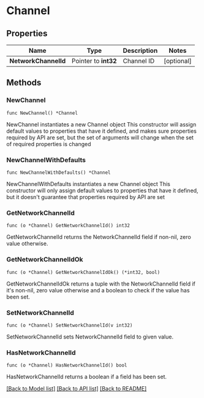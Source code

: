 # Channel

## Properties

Name | Type | Description | Notes
------------ | ------------- | ------------- | -------------
**NetworkChannelId** | Pointer to **int32** | Channel ID | [optional] 

## Methods

### NewChannel

`func NewChannel() *Channel`

NewChannel instantiates a new Channel object
This constructor will assign default values to properties that have it defined,
and makes sure properties required by API are set, but the set of arguments
will change when the set of required properties is changed

### NewChannelWithDefaults

`func NewChannelWithDefaults() *Channel`

NewChannelWithDefaults instantiates a new Channel object
This constructor will only assign default values to properties that have it defined,
but it doesn't guarantee that properties required by API are set

### GetNetworkChannelId

`func (o *Channel) GetNetworkChannelId() int32`

GetNetworkChannelId returns the NetworkChannelId field if non-nil, zero value otherwise.

### GetNetworkChannelIdOk

`func (o *Channel) GetNetworkChannelIdOk() (*int32, bool)`

GetNetworkChannelIdOk returns a tuple with the NetworkChannelId field if it's non-nil, zero value otherwise
and a boolean to check if the value has been set.

### SetNetworkChannelId

`func (o *Channel) SetNetworkChannelId(v int32)`

SetNetworkChannelId sets NetworkChannelId field to given value.

### HasNetworkChannelId

`func (o *Channel) HasNetworkChannelId() bool`

HasNetworkChannelId returns a boolean if a field has been set.


[[Back to Model list]](../README.md#documentation-for-models) [[Back to API list]](../README.md#documentation-for-api-endpoints) [[Back to README]](../README.md)



